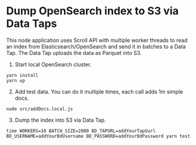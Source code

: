 # Dump OpenSearch index to S3 via Data Taps

This node application uses Scroll API with multiple worker threads to read an index from Elasticsearch/OpenSearch and send it in batches to a Data Tap. The Data Tap uploads the data as Parquet into S3.

1. Start local OpenSearch cluster.

```shell
yarn install
yarn up
```

2. Add test data. You can do it multiple times, each call adds 1m simple docs.

```shell
node src/addDocs.local.js
```

3. Dump the index into S3 via Data Tap.

```shell
time WORKERS=10 BATCH_SIZE=2000 BD_TAPURL=addYourTapUurl BD_USERNAME=addYourBdUsername BD_PASSWORD=addYourBdPassword yarn test
```
